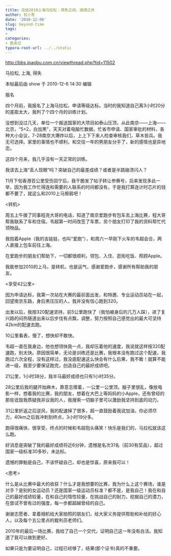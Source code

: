 ```yaml
---
title: 总结2010上海马拉松：得失之间，成绩之外
author: 石小秀
date: '2010-12-06'
slug: beyond-time
tags:
- 
categories:
- 跑友记
typora-root-url: ../../static
---
```


http://bbs.ipaobu.com.cn/viewthread.php?tid=11502

马拉松, 上海, 得失

本帖最后由 show 于 2010-12-6 14:30 编辑

报名

四个月前，我报名了上海马拉松，申请等级达标。当时的我知道自己离3小时20分的差距太大，我列了个四个月的训练计划。

没想到没过几天，单位一个报送国家的大项目如泰山压顶，从此南京——上海——北京，“5+2，白加黑”，天天对着电脑忙数据，忙省市申请、国家审批的材料，各种大小会议，7-28南京大爆炸以后，上上下下来人检查审核我们，草木皆兵。我无可选择。家里的事情也不顺利，和交往一年的男朋友分手了，新的感情也是异地恋。

这四个月来，我几乎没有一天正常的训练。

我该去上海“丢人现眼”吗？突破自己的最差成绩？或者是半路崩溃闪人？

11月下旬香港百公里受伤回宁后，我干脆发了帖子转让参赛号，后来发现多此一举，因为我工作忙得连和需要的人联系的时间都没有，于是我打算连计时芯片的钱都不要了，就这么和2010上马擦肩吧！

<转机>

周五上午拨了同事程尧大哥的电话，知道了南京爱跑步有包车去上海比赛，程大哥帮我联系了车和住宿。韦超第一时间改签了车票，另个朋友打印了我的资料帮忙代领物品。

我抱着Apple（我的吉娃娃，也叫“爱跑”），和周六一早刚下火车的韦超会合，两人直接上包车前往上海。

在爱跑步的朋友们帮助下，一切都很顺利，领包、入住、逛街吃饭、照顾Apple。

我能参加2010的上马，是转机，也是运气，感谢爱跑步，感谢所有帮助我的朋友。

<享受42公里>

因为申请达标，我第一次站在大赛的最前面出发，和特邀、专业运动员站在一起，回望南京东路，身后黑压压的人，我并没有信心跑到320。

出发以后，我按320配速坚持，前5公里跑快了（我怕被身后的几万人踩），进了复兴路的闷热隧道出来以后步伐有点飘，调整，努力按照自己感觉出的最大可坚持42km的配速去跑。

10公里看表，慢了，想快却不敢快。

韦超一直在我身边，他也想领快我一点，我却压着他的速度，我说就这样按320配速跑，别太快。原因很简单，无论是训练还是比赛，我根本没有跑过这个配速，我跑过六次全程，没有这样过，我没底配速这么快会有什么后果，我不敢！就算不能进一级，我至少要保证跑完，创造自己的最好成绩吧。

21公里，1小时38分，我半马最好成绩也只有1小时35分。

28公里后我的腿开始麻木，靠意志撑着，一公里一公里顶。脑子里很乱，像放电影一样，想着我的比赛，我的朋友，想着在大巴上等妈妈的小Apple，还有曾经的那些诋毁我质疑我非议我的人，我搜索一切脑子里可以激励我坚持到底的动力。

31公里折返之后逆风，我的配速掉了很多，超一直鼓励着我说加油，你必须尽力，40km之后我冲刺到终点，3小时19分多。

跑得很痛快，很享受，终点的时候和韦超抱头痛笑！快乐是我们的，马拉松就该这么跑。

好消息是突破了我的最好成绩将近6分钟，遗憾是名次31名（前30有奖品），超过国家一级标准30多秒，未达标。

遗憾的罪魁是自己，不该怀疑自己，却也是惊喜，原来我可以！

<思考>

什么是从比赛中最大的收获？什么才是我想要的比赛，我为什么上这个赛场，谁是对手？是别的女运动员？还是国家一级运动员标准？都不是，是我自己！我在和自己的最好成绩较量，在和自己的惰性较量，在挑战自己的耐力，挖掘自己的潜力，在尝试不曾有过的强度，每一步都超越曾经的自己。

谢谢志愿者、拿着相机给大家拍照的朋友们，给大家义务提供帮助和补给的好心人，以及每个五公里点的裁判员老师们。

2010年的最后一场比赛，我给了自己一个交代，证明自己这一年没有白活。我知道了我可以做到更好。

如果只是为要证明自己，过程已经够了，结果(那个证书)真的不重要。


